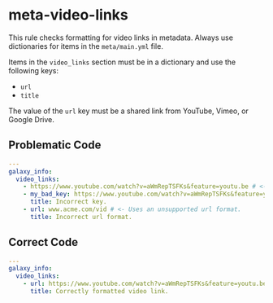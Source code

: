 # meta-video-links

This rule checks formatting for video links in metadata. Always use dictionaries
for items in the `meta/main.yml` file.

Items in the `video_links` section must be in a dictionary and use the following
keys:

- `url`
- `title`

The value of the `url` key must be a shared link from YouTube, Vimeo, or Google
Drive.

## Problematic Code

```yaml
---
galaxy_info:
  video_links:
    - https://www.youtube.com/watch?v=aWmRepTSFKs&feature=youtu.be # <- Does not use the url key.
    - my_bad_key: https://www.youtube.com/watch?v=aWmRepTSFKs&feature=youtu.be # <- Uses an unsupported key.
      title: Incorrect key.
    - url: www.acme.com/vid # <- Uses an unsupported url format.
      title: Incorrect url format.
```

## Correct Code

```yaml
---
galaxy_info:
  video_links:
    - url: https://www.youtube.com/watch?v=aWmRepTSFKs&feature=youtu.be # <- Uses a supported shared link with the url key.
      title: Correctly formatted video link.
```
